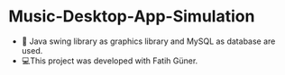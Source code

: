 # Music-Desktop-App-Simulation

 * 🎵 Java swing library as graphics library and MySQL as database are used.
 * 💻This project was developed with Fatih Güner.
